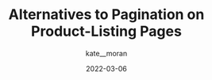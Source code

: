 ---
author: kate__moran
date: 2022-03-06
publisher: nngroup
tags:
  - design-patterns
  - usability
target_url: https://www.nngroup.com/articles/alternatives-pagination-listing-pages/
title: Alternatives to Pagination on Product-Listing Pages
---